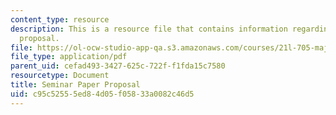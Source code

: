 ```yaml
---
content_type: resource
description: This is a resource file that contains information regarding seminar paper
  proposal.
file: https://ol-ocw-studio-app-qa.s3.amazonaws.com/courses/21l-705-major-authors-rewriting-genesis-paradise-lost-and-twentieth-century-fantasy-spring-2009/c95c52555ed84d05f05833a0082c46d5_MIT21L_705S09_assn06.pdf
file_type: application/pdf
parent_uid: cefad493-3427-625c-722f-f1fda15c7580
resourcetype: Document
title: Seminar Paper Proposal
uid: c95c5255-5ed8-4d05-f058-33a0082c46d5
---
```

